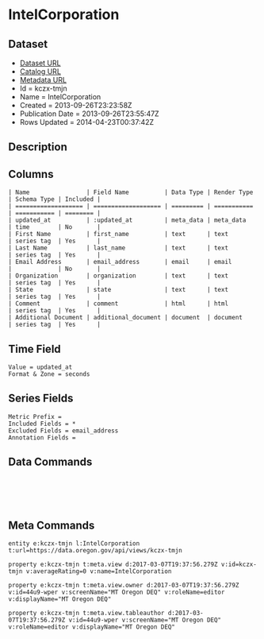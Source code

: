 # IntelCorporation

## Dataset

* [Dataset URL](https://data.oregon.gov/api/views/kczx-tmjn/rows.json?max_rows=100)
* [Catalog URL](https://catalog.data.gov/dataset/intelcorporation-d1a56)
* [Metadata URL](https://data.oregon.gov/api/views/kczx-tmjn)
* Id = kczx-tmjn
* Name = IntelCorporation
* Created = 2013-09-26T23:23:58Z
* Publication Date = 2013-09-26T23:55:47Z
* Rows Updated = 2014-04-23T00:37:42Z

## Description



## Columns

```ls
| Name                | Field Name          | Data Type | Render Type | Schema Type | Included | 
| =================== | =================== | ========= | =========== | =========== | ======== | 
| updated_at          | :updated_at         | meta_data | meta_data   | time        | No       | 
| First Name          | first_name          | text      | text        | series tag  | Yes      | 
| Last Name           | last_name           | text      | text        | series tag  | Yes      | 
| Email Address       | email_address       | email     | email       |             | No       | 
| Organization        | organization        | text      | text        | series tag  | Yes      | 
| State               | state               | text      | text        | series tag  | Yes      | 
| Comment             | comment             | html      | html        | series tag  | Yes      | 
| Additional Document | additional_document | document  | document    | series tag  | Yes      | 
```

## Time Field

```ls
Value = updated_at
Format & Zone = seconds
```

## Series Fields

```ls
Metric Prefix = 
Included Fields = *
Excluded Fields = email_address
Annotation Fields = 
```

## Data Commands

```ls





```

## Meta Commands

```ls
entity e:kczx-tmjn l:IntelCorporation t:url=https://data.oregon.gov/api/views/kczx-tmjn

property e:kczx-tmjn t:meta.view d:2017-03-07T19:37:56.279Z v:id=kczx-tmjn v:averageRating=0 v:name=IntelCorporation

property e:kczx-tmjn t:meta.view.owner d:2017-03-07T19:37:56.279Z v:id=44u9-wper v:screenName="MT Oregon DEQ" v:roleName=editor v:displayName="MT Oregon DEQ"

property e:kczx-tmjn t:meta.view.tableauthor d:2017-03-07T19:37:56.279Z v:id=44u9-wper v:screenName="MT Oregon DEQ" v:roleName=editor v:displayName="MT Oregon DEQ"
```